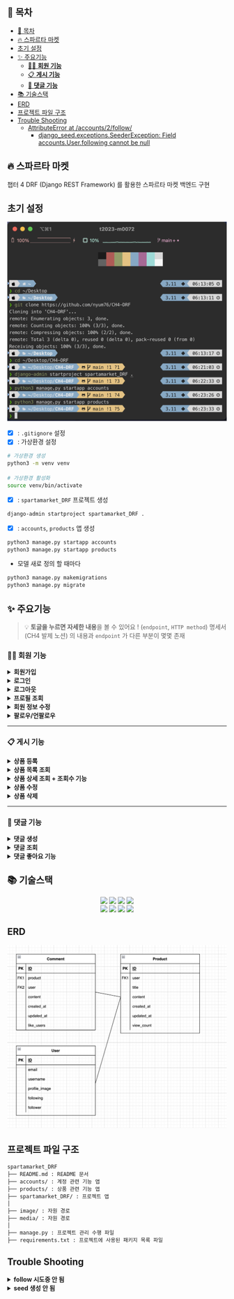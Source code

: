 ## 📖 목차
- [📖 목차](#-목차)
- [🔥 스파르타 마켓](#-스파르타-마켓)
- [초기 설정](#초기-설정)
- [✨ 주요기능](#-주요기능)
  - [🧑‍💻 **회원 기능**](#-회원-기능)
  - [📋 **게시 기능**](#-게시-기능)
  - [💬 **댓글 기능**](#-댓글-기능)
- [📚️ 기술스택](#️-기술스택)
- [ERD](#erd)
- [프로젝트 파일 구조](#프로젝트-파일-구조)
- [Trouble Shooting](#trouble-shooting)
    - [AttributeError at /accounts/2/follow/](#attributeerror-at-accounts2follow)
      - [django\_seed.exceptions.SeederException: Field accounts.User.following cannot be null](#django_seedexceptionsseederexception-field-accountsuserfollowing-cannot-be-null)
    
## 🔥 스파르타 마켓
챕터 4
DRF (Django REST Framework) 를 활용한 스파르타 마켓 백엔드 구현

## 초기 설정

![](/image/settings.png)
- [x] : `.gitignore` 설정
- [X] : 가상환경 설정
```bash
# 가상환경 생성
python3 -m venv venv

# 가상환경 활성화
source venv/bin/activate
```
- [X] : `spartamarket_DRF` 프로젝트 생성
```bash
django-admin startproject spartamarket_DRF .
```
- [X] : `accounts`, `products` 앱 생성
```bash
python3 manage.py startapp accounts
python3 manage.py startapp products
```

- 모델 새로 정의 할 때마다
```bash
python3 manage.py makemigrations
python3 manage.py migrate
```


## ✨ 주요기능

> 💡 **토글을 누르면 자세한 내용**을 볼 수 있어요 ! (`endpoint`, `HTTP method`)
> 명세서 (CH4 발제 노션) 의 내용과 `endpoint` 가 다른 부분이 몇몇 존재

### 🧑‍💻 **회원 기능**

<details>
<summary><b>회원가입</b></summary>
<div markdown="1">

`/api/accounts/` - `POST`
![](/image/signin_postman.png)

</div>
</details>


<details>
<summary><b>로그인</b></summary>
<div markdown="1">

`/api/accounts/login/` - POST

![](/image/login_postman.png)

</div>
</details>


<details>
<summary><b>로그아웃</b></summary>
<div markdown="1">

`/api/accounts/logout/` - `POST`

로그인 후 받은 `refresh` 값을 넣으면 로그아웃됨

![](/image/logout_postman.png)

</div>
</details>


<details>
<summary><b>프로필 조회</b></summary>
<div markdown="1">

`/api/accounts/profile/` - `GET`

로그인 후 받은 access token 을 auth - Bearer Token 에 넣으면 됨

![](/image/profile_get_postman.png)


```py
@api_view(['GET', 'PUT', 'PATCH'])
def profile(request):

    user = request.user  # JWT 인증을 통해 얻은 현재 사용자
    
    if request.method == 'GET':
        '''프로필 조회'''
        serializer = UserProfileSerializer(user, context={'request': request})
        return Response(serializer.data, status=200)
    
    if request.method in ('PUT', 'PATCH') :
        '''프로필 수정'''
        serializer = UserUpdateSerializer(instance=user, data=request.data, partial=True)  # partial=True로 일부 업데이트 허용

        if serializer.is_valid():
            serializer.save()  # 수정 내용 저장
            return Response({
                "message": "✨회원정보가 성공적으로 수정되었습니다",
                "user": serializer.data
            }, status=status.HTTP_200_OK)
        return Response(serializer.errors, status=status.HTTP_400_BAD_REQUEST)
```

</div>
</details>



<details>
<summary><b>회원 정보 수정</b></summary>
<div markdown="1">

프로필 조회와 마찬가지로,
로그인 후 받은 access token 을 auth - Bearer Token 에 넣은 후

username 이나 profile image 중 아무거나 수정 가능 (하나만 수정도 가능)

`/api/accounts/<str:username>/` - `PUT`

![](/image/profile_edit_postman.png)

```py
@api_view(['GET', 'PUT', 'PATCH'])
def profile(request):

    user = request.user  # JWT 인증을 통해 얻은 현재 사용자
    
    if request.method == 'GET':
        '''프로필 조회'''
        serializer = UserProfileSerializer(user, context={'request': request})
        return Response(serializer.data, status=200)
    
    if request.method in ('PUT', 'PATCH') :
        '''프로필 수정'''
        serializer = UserUpdateSerializer(instance=user, data=request.data, partial=True)  # partial=True로 일부 업데이트 허용

        if serializer.is_valid():
            serializer.save()  # 수정 내용 저장
            return Response({
                "message": "✨회원정보가 성공적으로 수정되었습니다",
                "user": serializer.data
            }, status=status.HTTP_200_OK)
        return Response(serializer.errors, status=status.HTTP_400_BAD_REQUEST)
```

</div>
</details>


<details>
<summary><b>팔로우/언팔로우</b></summary>
<div markdown="1">

`/api/accounts/<int:user_pk>/follow/` - `POST`

마찬가지로 access token 을 auth 에 넣고 `<int:user_pk>` 에 팔로우 할 유저의 pk 값을 넣어주면 팔로우됨.

다시 send 하면 언팔로우

![](/image/follow_postman.png)

</div>
</details>

---


### 📋 **게시 기능**

<details>
<summary><b>상품 등록</b></summary>
<div markdown="1">

`/api/products/` - `POST`

![](/image/product_created_postman.png)

</div>
</details>



<details>
<summary><b>상품 목록 조회</b></summary>
<div markdown="1">

`/api/products/` - `GET`

![](/image/product_list_postman.png)

</div>
</details>








<details>
<summary><b>상품 상세 조회 + 조회수 기능</b></summary>
<div markdown="1">

`/api/products/<int:productId>/` - `GET`


![](/image/product_detail_postman.png)

게시글 상세보기하면 조회수가 증가함

- 로그인한 사용자여야 하고, 작성자가 아닌 경우에만 조회수가 증가하도록 함
- 24 시간동안 같은 IP에서 같은 게시글 조회시 조회수 증가 X

```py
class ProductDetail(APIView):

    # 일관되게 처리할 수 있도록 메서드 설정 (유효성 검증 로직 등에서,,,)
    # 개발 패턴중 하나임 ! -- > 확장성, 보완성, 유지 보수성 .. 등이 좋기에 사용함 (getter ?)
    def get_object(self, productId):
        # pk 값이 없을 시 404 error 출력
        return get_object_or_404(Product, pk=productId)

    def get(self, request, productId):
        '''상품 상세 조회'''
        # 1. product pk 조회
        product = self.get_object(productId)
        
        # 수정한 조회수
        # 로그인한 사용자이고 작성자가 아닌 경우에만 조회수 증가 처리
        # 24시간 동안 같은 IP에서 같은 게시글 조회 시 조회수가 증가하지 않음
        if request.user != product.user:
            # 해당 사용자의 IP와 게시글 ID로 캐시 키를 생성
            cache_key = f"view_count_{request.META.get('REMOTE_ADDR')}_{productId}"
        
            # 캐시에 없는 경우에만 조회수 증가
            if not cache.get(cache_key):
                product.view_count += 1
                product.save()
                # 캐시 저장 (24시간 유효)
                cache.set(cache_key, True, 60*60*24)
        
        # 기존의 조회수
        # product.view_count += 1
        # product.save()
        
        # 2. 직렬화
        serializer = ProductDetailSerializer(product)
        # 3. 반환
        return Response(serializer.data)

    def put(self, request, productId):
        '''상품 수정'''
        product = self.get_object(productId)
        serializer = ProductDetailSerializer(
            product,
            data=request.data,
            partial=True, # 부분적 수정 허용
        )
        if serializer.is_valid(raise_exception=True):
            serializer.save()
            return Response(serializer.data)

    def delete(self, request, productId):
        '''상품 삭제'''
        product = self.get_object(productId)
        product.delete()
        return Response(status=status.HTTP_204_NO_CONTENT)
```

</div>
</details>

<details>
<summary><b>상품 수정</b></summary>
<div markdown="1">

`/api/products/<int:productId>/` - `PUT`

![](/image/product_edit_postman.png)

</div>
</details>



<details>
<summary><b>상품 삭제</b></summary>
<div markdown="1">

`/api/products/<int:productId>/` - `DELETE`

![](/image/product_delete_postman.png)

목록 조회해보면 1번글이 삭제된 모습

![](/image/product_deleted_postman.png)

</div>
</details>

---

### 💬 **댓글 기능**

<details>
<summary><b>댓글 생성</b></summary>
<div markdown="1">

`/api/products/<int:productId>/comments/` - `POST`

![](/image/create_comment_postman.png)

</div>
</details>

<details>
<summary><b>댓글 조회</b></summary>
<div markdown="1">

`/api/products/<int:productId>/comments/` - `GET`

![](/image/comment_get_postman.png)

</div>
</details>


<details>
<summary><b>댓글 좋아요 기능</b></summary>
<div markdown="1">

`/api/accounts/logout/` - `POST`

한 번 누르면 좋아요
![](/image/comment_like_postman.png)

한 번 더 누르면 좋아요 취소

![](/image/comment_unlike_postman.png)

</div>
</details>



## 📚️ 기술스택
<div align=center>
<img src="https://img.shields.io/badge/Django-092E20?style=for-the-badge&logo=django&logoColor=greene">
<img src="https://img.shields.io/badge/GitHub-100000?style=for-the-badge&logo=github&logoColor=white">
<img src="https://img.shields.io/badge/GIT-E44C30?style=for-the-badge&logo=git&logoColor=white">
<img src="https://img.shields.io/badge/Sqlite-003B57?style=for-the-badge&logo=sqlite&logoColor=white">
<br>
<img src="https://img.shields.io/badge/VSCode-0078D4?style=for-the-badge&logo=visual%20studio%20code&logoColor=white">
<img src="https://img.shields.io/badge/HTML5-E34F26?style=for-the-badge&logo=html5&logoColor=white">

<img src="https://img.shields.io/badge/django%20rest-ff1709?style=for-the-badge&logo=django&logoColor=white">
<img src="https://img.shields.io/badge/Python-FFD43B?style=for-the-badge&logo=python&logoColor=blue">



</div>


## ERD
![](/image/DRF-ERD.png)

## 프로젝트 파일 구조


```
spartamarket_DRF
├── README.md : README 문서
├── accounts/ : 계정 관련 기능 앱
├── products/ : 상품 관련 기능 앱
├── spartamarket_DRF/ : 프로젝트 앱
│
├── image/ : 자원 경로
├── media/ : 자원 경로
│
├── manage.py : 프로젝트 관리 수행 파일
├── requirements.txt : 프로젝트에 사용된 패키지 목록 파일
```
## Trouble Shooting


<details>
<summary><b>follow 시도중 안 됨</b></summary>
<div markdown="1">

#### AttributeError at /accounts/2/follow/
'User' object has no attribute 'followings'
![](/image/Attribute_error_follow.png)

User 모델에 following 이라고 지정해 놓고 `views.py` 에서 following**s** 로 일치 시키지 않아 발생함

* `models.py`
```py
class User(AbstractUser):
    email = models.EmailField('이메일', unique=True)
    username = models.CharField('닉네임', max_length=150)  # unique=True 제거
    profile_image = models.ImageField('프로필 이미지', upload_to='profile_images/', blank=True, null=True)
    
    # ManyToManyField로 팔로우 기능 구현
    following = models.ManyToManyField(
        'self',  # 자기 자신과의 관계
        symmetrical=False,  # 대칭 관계가 아님 (단방향)
        related_name='followers',  # 역참조 이름
        through='Follow',  # 중간 테이블
    )
    
    USERNAME_FIELD = 'email'    # 로그인 시 이메일 사용
    REQUIRED_FIELDS = []        # email은 자동으로 필수

    objects = CustomUserManager()
    
    def __str__(self):
        return self.email
```

* `views.py`
```py
@api_view(["POST"])
def follow(request, user_pk):
    profile_user = get_object_or_404(User, pk=user_pk)
    me = request.user

    if me == profile_user:
        return Response({'error': '자기 자신을 팔로우할 수 없습니다.'}, status=status.HTTP_400_BAD_REQUEST)
    
    if me.followings.filter(pk=profile_user.pk).exists():
        me.followings.remove(profile_user)
        is_followed = False
        message = f'{profile_user.email}님 팔로우를 취소했습니다.'
    else:
        me.followings.add(profile_user)
        is_followed = True
        message = f'{profile_user.email}님을 팔로우했습니다.'

    return Response({
        'is_followed': is_followed,
        'message': message,
    }, status=status.HTTP_200_OK)
```

![](/image/followers_to_following.png)

followings 이라고 적힌 모든 코드를 following 로 변경하니 성공

![](/image/following_success.png)

</div>
</details>


<details>
<summary><b>seed 생성 안 됨</b></summary>
<div markdown="1">

##### django_seed.exceptions.SeederException: Field accounts.User.following cannot be null

<details>
<summary><b>명령어와 해당 에러 코드</b></summary>
<div markdown="1">

```
❯ python3 manage.py seed products --number=20 --seeder "Product.user_id" 1
{'verbosity': 1, 'settings': None, 'pythonpath': None, 'traceback': False, 'no_color': False, 'force_color': False, 'skip_checks': False, 'number': 20, 'seeder': [['Product.user_id', '1']]}
Seeding 20 Users
Custom seeder {'user_id': '1'}
Seeding 20 Products
WARNING:root:Could not build many-to-many relationship for between accounts.User.groups and <class 'django.contrib.auth.models.Group'>
WARNING:root:Could not build many-to-many relationship for between accounts.User.user_permissions and <class 'django.contrib.auth.models.Permission'>
Traceback (most recent call last):
  File "/Users/t2023-m0072/Desktop/CH4-DRF/manage.py", line 22, in <module>
    main()
  File "/Users/t2023-m0072/Desktop/CH4-DRF/manage.py", line 18, in main
    execute_from_command_line(sys.argv)
  File "/Users/t2023-m0072/Desktop/CH4-DRF/venv/lib/python3.11/site-packages/django/core/management/__init__.py", line 442, in execute_from_command_line
    utility.execute()
  File "/Users/t2023-m0072/Desktop/CH4-DRF/venv/lib/python3.11/site-packages/django/core/management/__init__.py", line 436, in execute
    self.fetch_command(subcommand).run_from_argv(self.argv)
  File "/Users/t2023-m0072/Desktop/CH4-DRF/venv/lib/python3.11/site-packages/django/core/management/base.py", line 412, in run_from_argv
    self.execute(*args, **cmd_options)
  File "/Users/t2023-m0072/Desktop/CH4-DRF/venv/lib/python3.11/site-packages/django/core/management/base.py", line 458, in execute
    output = self.handle(*args, **options)
             ^^^^^^^^^^^^^^^^^^^^^^^^^^^^^
  File "/Users/t2023-m0072/Desktop/CH4-DRF/venv/lib/python3.11/site-packages/django/core/management/base.py", line 639, in handle
    app_output = self.handle_app_config(app_config, **options)
                 ^^^^^^^^^^^^^^^^^^^^^^^^^^^^^^^^^^^^^^^^^^^^^
  File "/Users/t2023-m0072/Desktop/CH4-DRF/venv/lib/python3.11/site-packages/django_seed/management/commands/seed.py", line 63, in handle_app_config
    generated = seeder.execute()
                ^^^^^^^^^^^^^^^^
  File "/Users/t2023-m0072/Desktop/CH4-DRF/venv/lib/python3.11/site-packages/django_seed/seeder.py", line 250, in execute
    executed_entity = entity.execute(using, inserted_entities)
                      ^^^^^^^^^^^^^^^^^^^^^^^^^^^^^^^^^^^^^^^^
  File "/Users/t2023-m0072/Desktop/CH4-DRF/venv/lib/python3.11/site-packages/django_seed/seeder.py", line 172, in execute
    list = list(inserted_entities)
           ^^^^^^^^^^^^^^^^^^^^^^^
  File "/Users/t2023-m0072/Desktop/CH4-DRF/venv/lib/python3.11/site-packages/django_seed/seeder.py", line 62, in func
    raise SeederException(message)
django_seed.exceptions.SeederException: Field accounts.User.following cannot be null
```

</div>
</details>

![](/image/following_cannot_be_null_error.png)

에러 코드를 확인해보니 `accounts.User.following` 이라는 필드는 null 값을 허용하지 않는데, seeding 과정에서 null 값이 들어가서 에러가 발생한 것이다.

아래는 문제의 User 모델의 following 필드 코드이다.

```py
class User(AbstractUser):
    email = models.EmailField('이메일', unique=True)
    username = models.CharField('닉네임', max_length=150)  # unique=True 제거
    profile_image = models.ImageField('프로필 이미지', upload_to='profile_images/', blank=True, null=True)
    
    # ManyToManyField로 팔로우 기능 구현
    following = models.ManyToManyField(
        'self',  # 자기 자신과의 관계
        symmetrical=False,  # 대칭 관계가 아님 (단방향)
        related_name='followers',  # 역참조 이름
        through='Follow',  # 중간 테이블
    )
    
    USERNAME_FIELD = 'email'    # 로그인 시 이메일 사용
    REQUIRED_FIELDS = []        # email은 자동으로 필수

    objects = CustomUserManager()
    
    def __str__(self):
        return self.email
```

문제를 해결하기 위해 빈 값이 허용이 안 됐던 following 을 빈 값을 허용하도록 바꿔준다.

![](/image/edited_user_model.png)

이후 다시 seeding 시도
```bash
python3 manage.py seed products --number=20 --seeder "Product.user_id" 1
```
![](/image/seeding_success.png)

</div>
</details>